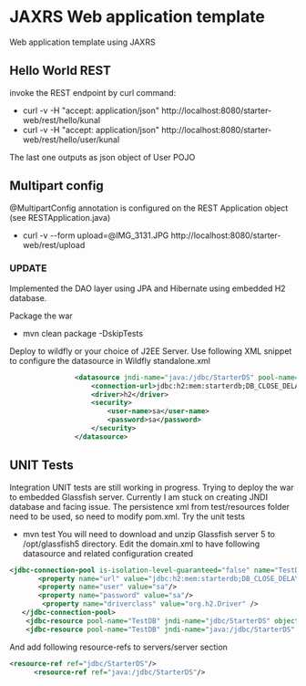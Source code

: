 # JAXRS Web application template
Web application template using JAXRS

## Hello World REST 
invoke the REST endpoint by curl command:

* curl -v -H "accept: application/json" http://localhost:8080/starter-web/rest/hello/kunal
* curl -v -H "accept: application/json" http://localhost:8080/starter-web/rest/hello/user/kunal

The last one outputs as json object of User POJO

## Multipart config
@MultipartConfig annotation is configured on the REST Application object (see RESTApplication.java)

* curl -v --form upload=@IMG_3131.JPG http://localhost:8080/starter-web/rest/upload

### UPDATE
Implemented the DAO layer using JPA and Hibernate using embedded H2 database.

Package the war 
* mvn clean package -DskipTests

Deploy to wildfly or your choice of J2EE Server. Use following XML snippet to configure the datasource in Wildfly standalone.xml

```XML
                <datasource jndi-name="java:/jdbc/StarterDS" pool-name="StartedDS" enabled="true" use-java-context="true">
                    <connection-url>jdbc:h2:mem:starterdb;DB_CLOSE_DELAY=-1;DB_CLOSE_ON_EXIT=FALSE</connection-url>
                    <driver>h2</driver>
                    <security>
                        <user-name>sa</user-name>
                        <password>sa</password>
                    </security>
                </datasource>
```

## UNIT Tests
Integration UNIT tests are still working in progress. Trying to deploy the war to embedded Glassfish server. Currently I am stuck on creating JNDI database and facing issue. The persistence xml from test/resources folder need to be used, so need to modify pom.xml. Try the unit tests
* mvn test
You will need to download and unzip Glassfish server 5 to /opt/glassfish5 directory. Edit the domain.xml to have following datasource and related configuration created

```XML
<jdbc-connection-pool is-isolation-level-guaranteed="false" name="TestDB" datasource-classname="org.h2.jdbcx.JdbcDataSource" res-type="javax.sql.DataSource" allow-non-component-callers="false">
       <property name="url" value="jdbc:h2:mem:starterdb;DB_CLOSE_DELAY=-1;DB_CLOSE_ON_EXIT=FALSE"/>
       <property name="user" value="sa"/>
       <property name="password" value="sa"/>
		<property name="driverclass" value="org.h2.Driver" />	   
   </jdbc-connection-pool>
    <jdbc-resource pool-name="TestDB" jndi-name="jdbc/StarterDS" object-type="user" />
    <jdbc-resource pool-name="TestDB" jndi-name="java:/jdbc/StarterDS" object-type="user" />
```

And add following resource-refs to servers/server section
```XML
<resource-ref ref="jdbc/StarterDS"/>	  
	  <resource-ref ref="java:/jdbc/StarterDS"/>	 
```
